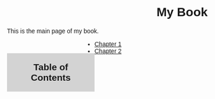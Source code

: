 <style>
body {
  font-family: Arial, sans-serif;
  max-width: 800px;
  margin: 0 auto;
}

#table-of-contents {
  float: left;
  width: 20%;
  padding: 20px;
  background-color: lightgray;
}

#table-of-contents h2 {
  text-align: center;
}

#content {
  float: right;
  width: 78%;
  padding: 20px;
  background-color: white;
}

#table-of-contents a {
  display: block;
  margin-bottom: 20px;
  text-decoration: none;
  color: black;
}

#table-of-contents a:hover {
  background-color: gray;
}

h1, h2, h3 {
  text-align: center;
}
</style>

# My Book

This is the main page of my book.

## Table of Contents

- [Chapter 1](./chapter1.md)
- [Chapter 2](./chapter2.md)
